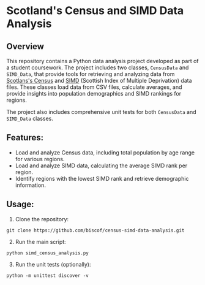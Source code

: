 # Scotland's Census and SIMD Data Analysis


## Overview

This repository contains a Python data analysis project developed as part of a student coursework. The project includes two classes, `CensusData` and `SIMD_Data`, that provide tools for retrieving and analyzing data from [Scotlans's Census](https://www.scotlandscensus.gov.uk) and [SIMD](https://simd.scot) (Scottish Index of Multiple Deprivation) data files. These classes load data from CSV files, calculate averages, and provide insights into population demographics and SIMD rankings for regions.

The project also includes comprehensive unit tests for both `CensusData` and `SIMD_Data` classes.


## Features:

- Load and analyze Census data, including total population by age range for various regions.
- Load and analyze SIMD data, calculating the average SIMD rank per region.
- Identify regions with the lowest SIMD rank and retrieve demographic information.


## Usage:

1. Clone the repository:
```
git clone https://github.com/biscof/census-simd-data-analysis.git
```
2. Run the main script:
```
python simd_census_analysis.py
```
3. Run the unit tests (optionally):
```
python -m unittest discover -v
```